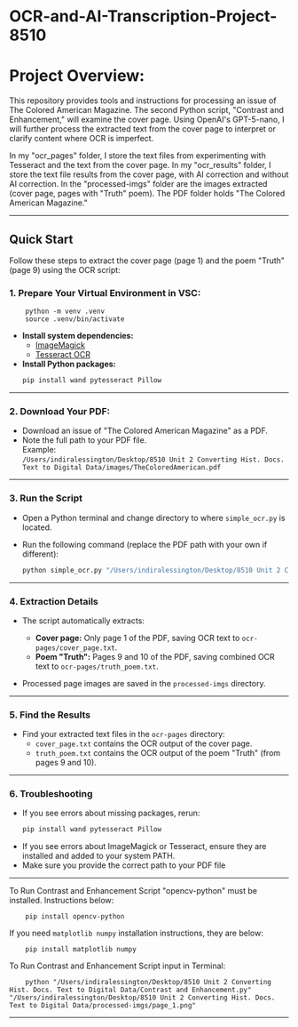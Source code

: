 # OCR-and-AI-Transcription-Project-8510

# Project Overview:

This repository provides tools and instructions for processing an issue of The Colored American Magazine. The second Python script, "Contrast and Enhancement," will examine the cover page. Using OpenAI's GPT-5-nano, I will further process the extracted text from the cover page to interpret or clarify content where OCR is imperfect. 

In my "ocr_pages" folder, I store the text files from experimenting with Tesseract and the text from the cover page. In my "ocr_results" folder, I store the text file results from the cover page, with AI correction and without AI correction. In the "processed-imgs" folder are the images extracted (cover page, pages with "Truth" poem).  The PDF folder holds "The Colored American Magazine." 

_________________________________________________________________________________________________________________________________________________________________________________________

## Quick Start

Follow these steps to extract the cover page (page 1) and the poem "Truth" (page 9) using the OCR script:

### 1. Prepare Your Virtual Environment in VSC:
		python -m venv .venv
		source .venv/bin/activate

- **Install system dependencies:**
  - [ImageMagick](https://imagemagick.org/script/download.php)
  - [Tesseract OCR](https://tesseract-ocr.github.io/)
- **Install Python packages:**
  ```python
  pip install wand pytesseract Pillow
  ```
_________________________________________________________________________________________________________________________________________________________________________________________
### 2. Download Your PDF:

- Download an issue of "The Colored American Magazine" as a PDF.
- Note the full path to your PDF file.  
  Example:  
  `/Users/indiralessington/Desktop/8510 Unit 2 Converting Hist. Docs. Text to Digital Data/images/TheColoredAmerican.pdf`

_________________________________________________________________________________________________________________________________________________________________________________________
### 3. Run the Script

- Open a Python terminal and change directory to where `simple_ocr.py` is located.
- Run the following command (replace the PDF path with your own if different):

  ```python
  python simple_ocr.py "/Users/indiralessington/Desktop/8510 Unit 2 Converting Hist. Docs. Text to Digital Data/images/TheColoredAmerican.pdf"
  ```
_________________________________________________________________________________________________________________________________________________________________________________________
### 4. Extraction Details

- The script automatically extracts:
  - **Cover page:** Only page 1 of the PDF, saving OCR text to `ocr-pages/cover_page.txt`.
  - **Poem "Truth":** Pages 9 and 10 of the PDF, saving combined OCR text to `ocr-pages/truth_poem.txt`.

- Processed page images are saved in the `processed-imgs` directory.

_________________________________________________________________________________________________________________________________________________________________________________________
### 5. Find the Results

- Find your extracted text files in the `ocr-pages` directory:
  - `cover_page.txt` contains the OCR output of the cover page.
  - `truth_poem.txt` contains the OCR output of the poem "Truth" (from pages 9 and 10).


_________________________________________________________________________________________________________________________________________________________________________________________
### 6. Troubleshooting

- If you see errors about missing packages, rerun:
  ```bash
  pip install wand pytesseract Pillow
  ```
- If you see errors about ImageMagick or Tesseract, ensure they are installed and added to your system PATH.
- Make sure you provide the correct path to your PDF file



_________________________________________________________________________________________________________________________________________________________________________________________
To Run Contrast and Enhancement Script "opencv-python" must be installed. Instructions below:

	    pip install opencv-python

If you need `matplotlib numpy` installation instructions, they are below:

		pip install matplotlib numpy

To Run Contrast and Enhancement Script input in Terminal:

		python "/Users/indiralessington/Desktop/8510 Unit 2 Converting Hist. Docs. Text to Digital Data/Contrast and Enhancement.py" "/Users/indiralessington/Desktop/8510 Unit 2 Converting Hist. Docs. Text to Digital Data/processed-imgs/page_1.png" 

_________________________________________________________________________________________________________________________________________________________________________________________




